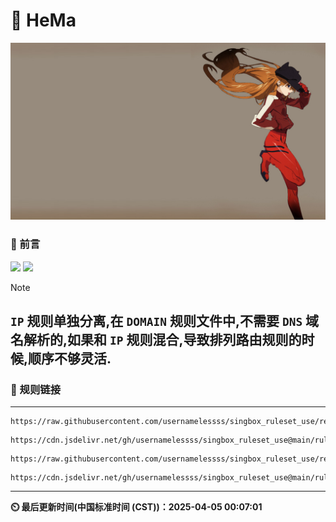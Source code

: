 
# 🧸 HeMa
![](https://raw.githubusercontent.com/usernamelessss/picture-bed/main/images/202504042256831.jpg)
### 📣 前言
![](https://shields.io/badge/-移除重复规则-ff69b4) ![](https://shields.io/badge/-IP&nbsp;规则单独存放不与&nbsp;DOMAIN&nbsp;等混合-green)
> [!NOTE]
**`IP` 规则单独分离,在 `DOMAIN` 规则文件中,不需要 `DNS` 域名解析的,如果和 `IP` 规则混合,导致排列路由规则的时候,顺序不够灵活.**
---

###  🔗 规则链接
---

```url
https://raw.githubusercontent.com/usernamelessss/singbox_ruleset_use/refs/heads/main/rule/HeMa/HeMa_No_IP.json
```

```url
https://cdn.jsdelivr.net/gh/usernamelessss/singbox_ruleset_use@main/rule/HeMa/HeMa_No_IP.json
```

```url
https://raw.githubusercontent.com/usernamelessss/singbox_ruleset_use/refs/heads/main/rule/HeMa/HeMa_No_IP.srs
```

```url
https://cdn.jsdelivr.net/gh/usernamelessss/singbox_ruleset_use@main/rule/HeMa/HeMa_No_IP.srs
```

---
**⏲️ 最后更新时间(中国标准时间 (CST))：2025-04-05 00:07:01**